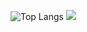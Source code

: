 ![Top Langs](https://github-readme-stats.vercel.app/api/top-langs/?username=SamirPS&layout=compact&include_all_commits=true&show_icons=true&disable_animations=true&theme=tokyonight)
![](https://github-readme-stats.vercel.app/api?username=SamirPS&count_private=true&show_icons=true&theme=tokyonight)
